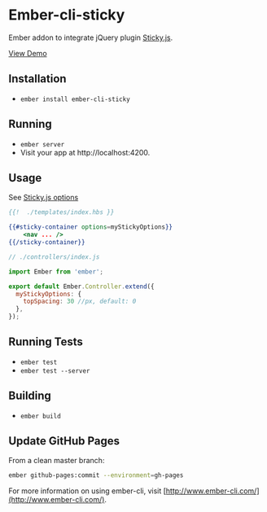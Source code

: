 # Ember-cli-sticky

Ember addon to integrate jQuery plugin [Sticky.js](http://stickyjs.com/).

[View Demo](https://brandonhilkert.github.io/ember-cli-sticky)

## Installation

* `ember install ember-cli-sticky`

## Running

* `ember server`
* Visit your app at http://localhost:4200.

## Usage

See [Sticky.js options](https://github.com/garand/sticky#options)

```hbs
{{!  ./templates/index.hbs }}

{{#sticky-container options=myStickyOptions}}
    <nav ... />
{{/sticky-container}}
```



```js 
// ./controllers/index.js

import Ember from 'ember';

export default Ember.Controller.extend({
  myStickyOptions: {
    topSpacing: 30 //px, default: 0
  },
});
```

## Running Tests

* `ember test`
* `ember test --server`

## Building

* `ember build`

## Update GitHub Pages

From a clean master branch:

```sh
ember github-pages:commit --environment=gh-pages
```

For more information on using ember-cli, visit [http://www.ember-cli.com/](http://www.ember-cli.com/).

